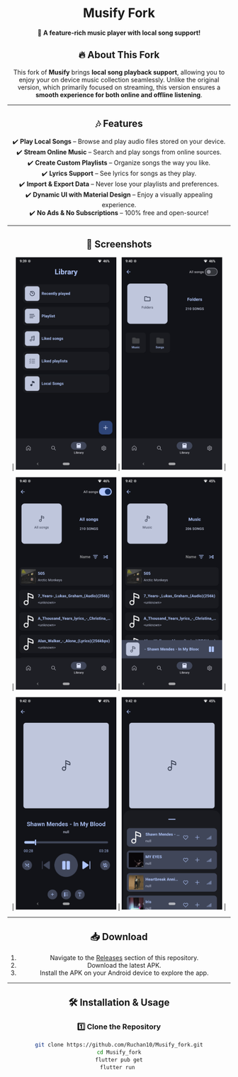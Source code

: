 <div align="center">

# Musify Fork

🎵 **A feature-rich music player with local song support!**  

## 🔥 **About This Fork**
This fork of **Musify** brings **local song playback support**, allowing you to enjoy your on device music collection seamlessly. Unlike the original version, which primarily focused on streaming, this version ensures a **smooth experience for both online and offline listening**.

---

## 🎶 **Features**
✔️ **Play Local Songs** – Browse and play audio files stored on your device.  
✔️ **Stream Online Music** – Search and play songs from online sources.  
✔️ **Create Custom Playlists** – Organize songs the way you like.  
✔️ **Lyrics Support** – See lyrics for songs as they play.  
✔️ **Import & Export Data** – Never lose your playlists and preferences.  
✔️ **Dynamic UI with Material Design** – Enjoy a visually appealing experience.  
✔️ **No Ads & No Subscriptions** – 100% free and open-source!  

---


## 📸 **Screenshots**

| <img src="https://raw.githubusercontent.com/Ruchan10/Musify_fork/main/fastlane/metadata/android/en-US/images/phoneScreenshots/flutter_01.png" width="45%"> | <img src="https://raw.githubusercontent.com/Ruchan10/Musify_fork/main/fastlane/metadata/android/en-US/images/phoneScreenshots/flutter_02.png" width="45%"> |

| <img src="https://raw.githubusercontent.com/Ruchan10/Musify_fork/main/fastlane/metadata/android/en-US/images/phoneScreenshots/flutter_03.png" width="45%"> | <img src="https://raw.githubusercontent.com/Ruchan10/Musify_fork/main/fastlane/metadata/android/en-US/images/phoneScreenshots/flutter_04.png" width="45%"> |

| <img src="https://raw.githubusercontent.com/Ruchan10/Musify_fork/main/fastlane/metadata/android/en-US/images/phoneScreenshots/flutter_05.png" width="45%"> | <img src="https://raw.githubusercontent.com/Ruchan10/Musify_fork/main/fastlane/metadata/android/en-US/images/phoneScreenshots/flutter_06.png" width="45%"> |


---

## 📥 **Download**
1. Navigate to the [Releases](https://github.com/Ruchan10/Musify_fork/releases) section of this repository.  
2. Download the latest APK.  
3. Install the APK on your Android device to explore the app.

---

## 🛠️ **Installation & Usage**
### **1️⃣ Clone the Repository**
```sh
git clone https://github.com/Ruchan10/Musify_fork.git
cd Musify_fork
flutter pub get
flutter run 